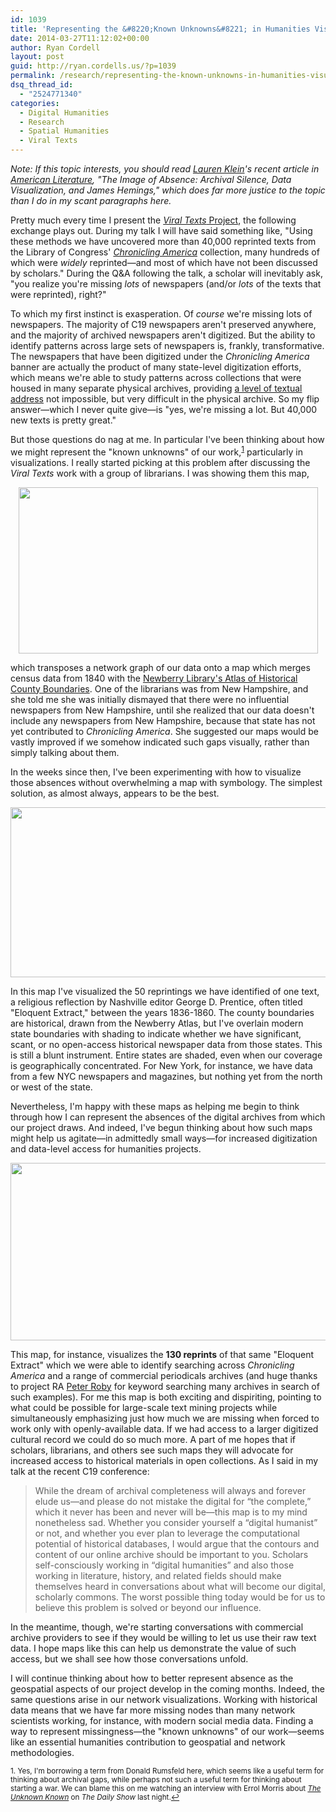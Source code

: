 ```yaml
---
id: 1039
title: 'Representing the &#8220;Known Unknowns&#8221; in Humanities Visualizations'
date: 2014-03-27T11:12:02+00:00
author: Ryan Cordell
layout: post
guid: http://ryan.cordells.us/?p=1039
permalink: /research/representing-the-known-unknowns-in-humanities-visualizations/
dsq_thread_id:
  - "2524771340"
categories:
  - Digital Humanities
  - Research
  - Spatial Humanities
  - Viral Texts
---
```

<em>Note: If this topic interests, you should read <a href="https://twitter.com/laurenfklein">Lauren Klein</a>'s recent article in <a href="http://americanliterature.dukejournals.org/content/current"><em>American Literature</em></a>, "The Image of Absence: Archival Silence, Data Visualization, and James Hemings," which does far more justice to the topic than I do in my scant paragraphs here.</em>

Pretty much every time I present the <a href="http://viraltexts.org"><em>Viral Texts</em> Project</a>, the following exchange plays out. During my talk I will have said something like, "Using these methods we have uncovered more than 40,000 reprinted texts from the Library of Congress' <a href="http://chroniclingamerica.loc.gov/"><em>Chronicling America</em></a> collection, many hundreds of which were <em>widely</em> reprinted—and most of which have not been discussed by scholars." During the Q&amp;A following the talk, a scholar will inevitably ask, "you realize you're missing <em>lots</em> of newspapers (and/or <em>lots</em> of the texts that were reprinted), right?"

To which my first instinct is exasperation. Of <em>course</em> we're missing lots of newspapers. The majority of C19 newspapers aren't preserved anywhere, and the majority of archived newspapers aren't digitized. But the ability to identify patterns across large sets of newspapers is, frankly, transformative. The newspapers that have been digitized under the <em>Chronicling America</em> banner are actually the product of many state-level digitization efforts, which means we're able to study patterns across collections that were housed in many separate physical archives, providing <a href="http://winedarksea.org/?p=926">a level of textual address</a> not impossible, but very difficult in the physical archive. So my flip answer—which I never quite give—is "yes, we're missing a lot. But 40,000 new texts is pretty great."

But those questions do nag at me. In particular I've been thinking about how we might represent the "known unknowns" of our work,<sup><a id="ref1" href="#fn1">1</a></sup> particularly in visualizations. I really started picking at this problem after discussing the <em>Viral Texts</em> work with a group of librarians. I was showing them this map,
<p style="text-align: center"><a href="https://dl.dropboxusercontent.com/u/492930/ChronAm-network-map.png"><img class="aligncenter" alt="" src="https://dl.dropboxusercontent.com/u/492930/ChronAm-network-map.png" width="479" height="266" /></a></p>
which transposes a network graph of our data onto a map which merges census data from 1840 with the <a href="http://publications.newberry.org/ahcbp/">Newberry Library's Atlas of Historical County Boundaries</a>. One of the librarians was from New Hampshire, and she told me she was initially dismayed that there were no influential newspapers from New Hampshire, until she realized that our data doesn't include any newspapers from New Hampshire, because that state has not yet contributed to <em>Chronicling America</em>. She suggested our maps would be vastly improved if we somehow indicated such gaps visually, rather than simply talking about them.

In the weeks since then, I've been experimenting with how to visualize those absences without overwhelming a map with symbology. The simplest solution, as almost always, appears to be the best.
<p style="text-align: center"><a href="https://dl.dropboxusercontent.com/u/492930/viraltext-CA.png"><img class="aligncenter" alt="" src="https://dl.dropboxusercontent.com/u/492930/viraltext-CA.png" width="538" height="272" /></a></p>
In this map I've visualized the 50 reprintings we have identified of one text, a religious reflection by Nashville editor George D. Prentice, often titled "Eloquent Extract," between the years 1836-1860. The county boundaries are historical, drawn from the Newberry Atlas, but I've overlain modern state boundaries with shading to indicate whether we have significant, scant, or no open-access historical newspaper data from those states. This is still a blunt instrument. Entire states are shaded, even when our coverage is geographically concentrated. For New York, for instance, we have data from a few NYC newspapers and magazines, but nothing yet from the north or west of the state.

Nevertheless, I'm happy with these maps as helping me begin to think through how I can represent the absences of the digital archives from which our project draws. And indeed, I've begun thinking about how such maps might help us agitate—in admittedly small ways—for increased digitization and data-level access for humanities projects.
<p style="text-align: center"><a href="https://dl.dropboxusercontent.com/u/492930/ViralText-FP.png"><img class="aligncenter" alt="" src="https://dl.dropboxusercontent.com/u/492930/ViralText-FP.png" width="538" height="284" /></a></p>
This map, for instance, visualizes the <strong>130 reprints</strong> of that same "Eloquent Extract" which we were able to identify searching across <em>Chronicling America</em> and a range of commercial periodicals archives (and huge thanks to project RA <a href="https://twitter.com/Peter_Roby">Peter Roby</a> for keyword searching many archives in search of such examples). For me this map is both exciting and dispiriting, pointing to what could be possible for large-scale text mining projects while simultaneously emphasizing just how much we are missing when forced to work only with openly-available data. If we had access to a larger digitized cultural record we could do so much more. A part of me hopes that if scholars, librarians, and others see such maps they will advocate for increased access to historical materials in open collections. As I said in my talk at the recent C19 conference:

<blockquote>While the dream of archival completeness will always and forever elude us—and please do not mistake the digital for “the complete,” which it never has been and never will be—this map is to my mind nonetheless sad.  Whether you consider yourself a “digital humanist” or not, and whether you ever plan to leverage the computational potential of historical databases, I would argue that the contours and content of our online archive should be important to you. Scholars self-consciously working in “digital humanities” and also those working in literature, history, and related fields should make themselves heard in conversations about what will become our digital, scholarly commons. The worst possible thing today would be for us to believe this problem is solved or beyond our influence.</blockquote>

In the meantime, though, we're starting conversations with commercial archive providers to see if they would be willing to let us use their raw text data. I hope maps like this can help us demonstrate the value of such access, but we shall see how those conversations unfold.

I will continue thinking about how to better represent absence as the geospatial aspects of our project develop in the coming months. Indeed, the same questions arise in our network visualizations. Working with historical data means that we have far more missing nodes than many network scientists working, for instance, with modern social media data. Finding a way to represent missingness—the "known unknowns" of our work—seems like an essential humanities contribution to geospatial and network methodologies.

<sup id="fn1">1. Yes, I'm borrowing a term from Donald Rumsfeld here, which seems like a useful term for thinking about archival gaps, while perhaps not such a useful term for thinking about starting a war. We can blame this on me watching an interview with Errol Morris about <a href="http://www.imdb.com/title/tt2390962/"><em>The Unknown Known</em></a> on <em>The Daily Show</em> last night.<a title="Back to footnote 1 in text" href="#ref1">↩</a></sup>